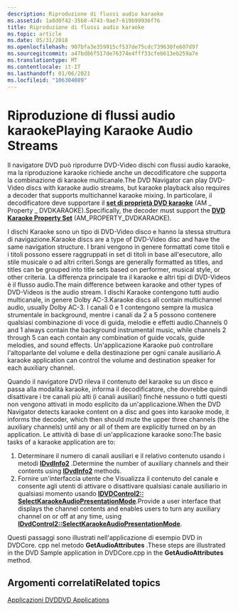 ```yaml
---
description: Riproduzione di flussi audio karaoke
ms.assetid: 1a8d0f42-35b8-4743-9ae7-619b99936f76
title: Riproduzione di flussi audio karaoke
ms.topic: article
ms.date: 05/31/2018
ms.openlocfilehash: 907bfa3e359915cf537de75cdc739630fe607d97
ms.sourcegitcommit: a47bd86f517de76374e4fff33cfeb613eb259a7e
ms.translationtype: MT
ms.contentlocale: it-IT
ms.lasthandoff: 01/06/2021
ms.locfileid: "106304089"
---
```

# <a name="playing-karaoke-audio-streams"></a><span data-ttu-id="7eafb-103">Riproduzione di flussi audio karaoke</span><span class="sxs-lookup"><span data-stu-id="7eafb-103">Playing Karaoke Audio Streams</span></span>

<span data-ttu-id="7eafb-104">Il navigatore DVD può riprodurre DVD-Video dischi con flussi audio karaoke, ma la riproduzione karaoke richiede anche un decodificatore che supporta la combinazione di karaoke multicanale.</span><span class="sxs-lookup"><span data-stu-id="7eafb-104">The DVD Navigator can play DVD-Video discs with karaoke audio streams, but karaoke playback also requires a decoder that supports multichannel karaoke mixing.</span></span> <span data-ttu-id="7eafb-105">In particolare, il decodificatore deve supportare il [**set di proprietà DVD karaoke**](dvd-karaoke-property-set.md) (AM \_ Property \_ DVDKARAOKE).</span><span class="sxs-lookup"><span data-stu-id="7eafb-105">Specifically, the decoder must support the [**DVD Karaoke Property Set**](dvd-karaoke-property-set.md) (AM\_PROPERTY\_DVDKARAOKE).</span></span>

<span data-ttu-id="7eafb-106">I dischi Karaoke sono un tipo di DVD-Video disco e hanno la stessa struttura di navigazione.</span><span class="sxs-lookup"><span data-stu-id="7eafb-106">Karaoke discs are a type of DVD-Video disc and have the same navigation structure.</span></span> <span data-ttu-id="7eafb-107">I brani vengono in genere formattati come titoli e i titoli possono essere raggruppati in set di titoli in base all'esecutore, allo stile musicale o ad altri criteri.</span><span class="sxs-lookup"><span data-stu-id="7eafb-107">Songs are generally formatted as titles, and titles can be grouped into title sets based on performer, musical style, or other criteria.</span></span> <span data-ttu-id="7eafb-108">La differenza principale tra il karaoke e altri tipi di DVD-Videos è il flusso audio.</span><span class="sxs-lookup"><span data-stu-id="7eafb-108">The main difference between karaoke and other types of DVD-Videos is the audio stream.</span></span> <span data-ttu-id="7eafb-109">I dischi Karaoke contengono tutti audio multicanale, in genere Dolby AC-3.</span><span class="sxs-lookup"><span data-stu-id="7eafb-109">Karaoke discs all contain multichannel audio, usually Dolby AC-3.</span></span> <span data-ttu-id="7eafb-110">I canali 0 e 1 contengono sempre la musica strumentale in background, mentre i canali da 2 a 5 possono contenere qualsiasi combinazione di voce di guida, melodie e effetti audio.</span><span class="sxs-lookup"><span data-stu-id="7eafb-110">Channels 0 and 1 always contain the background instrumental music, while channels 2 through 5 can each contain any combination of guide vocals, guide melodies, and sound effects.</span></span> <span data-ttu-id="7eafb-111">Un'applicazione Karaoke può controllare l'altoparlante del volume e della destinazione per ogni canale ausiliario.</span><span class="sxs-lookup"><span data-stu-id="7eafb-111">A karaoke application can control the volume and destination speaker for each auxiliary channel.</span></span>

<span data-ttu-id="7eafb-112">Quando il navigatore DVD rileva il contenuto del karaoke su un disco e passa alla modalità karaoke, informa il decodificatore, che dovrebbe quindi disattivare i tre canali più alti (i canali ausiliari) finché nessuno o tutti questi non vengono attivati in modo esplicito da un'applicazione.</span><span class="sxs-lookup"><span data-stu-id="7eafb-112">When the DVD Navigator detects karaoke content on a disc and goes into karaoke mode, it informs the decoder, which then should mute the upper three channels (the auxiliary channels) until any or all of them are explicitly turned on by an application.</span></span> <span data-ttu-id="7eafb-113">Le attività di base di un'applicazione karaoke sono:</span><span class="sxs-lookup"><span data-stu-id="7eafb-113">The basic tasks of a karaoke application are to:</span></span>

1.  <span data-ttu-id="7eafb-114">Determinare il numero di canali ausiliari e il relativo contenuto usando i metodi [**IDvdInfo2**](/windows/desktop/api/Strmif/nn-strmif-idvdinfo2) .</span><span class="sxs-lookup"><span data-stu-id="7eafb-114">Determine the number of auxiliary channels and their contents using [**IDvdInfo2**](/windows/desktop/api/Strmif/nn-strmif-idvdinfo2) methods.</span></span>
2.  <span data-ttu-id="7eafb-115">Fornire un'interfaccia utente che Visualizza il contenuto del canale e consente agli utenti di attivare o disattivare qualsiasi canale ausiliario in qualsiasi momento usando [**IDVDControl2:: SelectKaraokeAudioPresentationMode**](/windows/desktop/api/Strmif/nf-strmif-idvdcontrol2-selectkaraokeaudiopresentationmode).</span><span class="sxs-lookup"><span data-stu-id="7eafb-115">Provide a user interface that displays the channel contents and enables users to turn any auxiliary channel on or off at any time, using [**IDvdControl2::SelectKaraokeAudioPresentationMode**](/windows/desktop/api/Strmif/nf-strmif-idvdcontrol2-selectkaraokeaudiopresentationmode).</span></span>

<span data-ttu-id="7eafb-116">Questi passaggi sono illustrati nell'applicazione di esempio DVD in DVDCore. cpp nel metodo **GetAudioAttributes** .</span><span class="sxs-lookup"><span data-stu-id="7eafb-116">These steps are illustrated in the DVD Sample application in DVDCore.cpp in the **GetAudioAttributes** method.</span></span>

## <a name="related-topics"></a><span data-ttu-id="7eafb-117">Argomenti correlati</span><span class="sxs-lookup"><span data-stu-id="7eafb-117">Related topics</span></span>

<dl> <dt>

[<span data-ttu-id="7eafb-118">Applicazioni DVD</span><span class="sxs-lookup"><span data-stu-id="7eafb-118">DVD Applications</span></span>](dvd-applications.md)
</dt> </dl>

 

 



